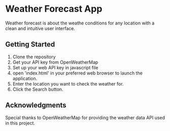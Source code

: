 # Weather Forecast App
Weather forecast is about the weathe conditions for any location with a clean and intuitive user interface.

## Getting Started
1. Clone the repository
2. Get your API key from OpenWeatherMap
3. Set up your web API key in javascript file 
4. open 'index.html' in your preferred web browser to launch the application.
5. Enter the location you want to check the weather for.
6. Click the Search button.

## Acknowledgments
Special thanks to OpenWeatherMap for providing the weather data API used in this project.
